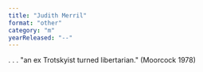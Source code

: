 ```yaml
---
title: "Judith Merril"
format: "other"
category: "m"
yearReleased: "--"
---
```

. . . "an ex Trotskyist turned libertarian."  (Moorcock 1978)